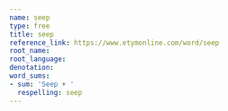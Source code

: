 ```yaml
---
name: seep
type: free
title: seep
reference_link: https://www.etymonline.com/word/seep
root_name: 
root_language: 
denotation: 
word_sums:
- sum: 'Seep + '
  respelling: seep
---
```

